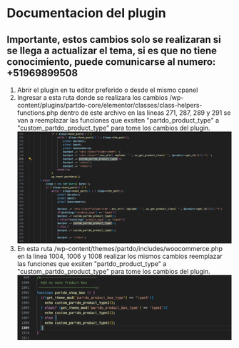 # Documentacion del plugin

## Importante, estos cambios solo se realizaran si se llega a actualizar el tema, si es que no tiene conocimiento, puede comunicarse al numero: +51969899508
1. Abrir el plugin en tu editor preferido o desde el mismo cpanel
2. Ingresar a esta ruta donde se realizara los cambios /wp-content/plugins/partdo-core/elementor/classes/class-helpers-functions.php dentro de este archivo en las lineas 271, 287, 289 y 291 se van a reemplazar las funciones que exsiten "partdo_product_type" a "custom_partdo_product_type" para tome los cambios del plugin.
![cambio-1](/images/cambio-1.png "primer imagen para el cambio.")
3. En esta ruta /wp-content/themes/partdo/includes/woocommerce.php en la linea 1004, 1006 y 1008 realizar los mismos cambios reemplazar las funciones que exsiten "partdo_product_type" a "custom_partdo_product_type" para tome los cambios del plugin.
![cambio-2](/images/cambio-2.png "segundo imagen para el cambio.")
